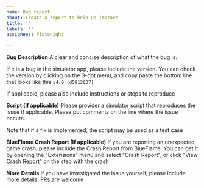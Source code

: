 ```yaml
---
name: Bug report
about: Create a report to help us improve
title: ''
labels: ''
assignees: Pistonight

---
```


**Bug Description**
A clear and concise description of what the bug is.

If it is a bug in the simulator app, please include the version. You can check the version by clicking on the 3-dot menu, and copy paste the bottom line that looks like this `v4.0 (d5812037)`

If applicable, please also include instructions or steps to reproduce

**Script (If applicable)**
Please provider a simulator script that reproduces the issue if applicable. Please put comments on the line where the issue occurs.

Note that if a fix is implemented, the script may be used as a test case

**BlueFlame Crash Report (If applicable)**
If you are reporting an unexpected game crash, please include the Crash Report from BlueFlame. You can get it by opening the "Extensions" menu and select "Crash Report", or click "View Crash Report" on the step with the crash

**More Details**
If you have investigated the issue yourself, please include more details. PRs are welcome
